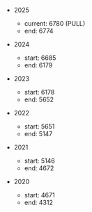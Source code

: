 - 2025
    - current: 6780 (PULL)
    - end: 6774

- 2024
    - start: 6685
    - end: 6179

- 2023
    - start: 6178
    - end: 5652

- 2022
    - start: 5651
    - end: 5147

- 2021
    - start: 5146
    - end: 4672

- 2020
    - start: 4671
    - end: 4312